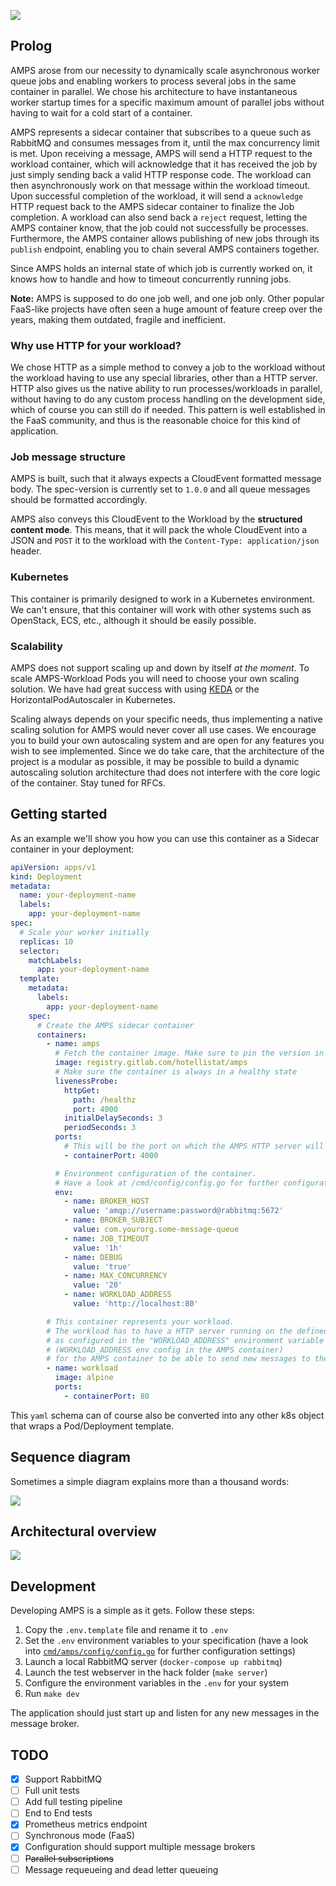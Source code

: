 ![](assets/repository-hero.png)

## Prolog

AMPS arose from our necessity to dynamically scale asynchronous worker queue jobs
and enabling workers to process several jobs in the same container in parallel.
We chose his architecture to have instantaneous worker startup times for a specific maximum amount of parallel jobs without having to wait for a cold start of a container.

AMPS represents a sidecar container that subscribes to a queue such as RabbitMQ and consumes
messages from it, until the max concurrency limit is met. Upon receiving a message, AMPS
will send a HTTP request to the workload container, which will acknowledge that it has received the job by just simply sending back a valid HTTP response code.
The workload can then asynchronously work on that message within the workload timeout.
Upon successful completion of the workload, it will send a `acknowledge` HTTP request back to the AMPS
sidecar container to finalize the Job completion. A workload can also send back a `reject` request, letting the AMPS container know, that the job could not successfully be processes.
Furthermore, the AMPS container allows publishing of new jobs through its `publish` endpoint, enabling you to chain several AMPS containers together.

Since AMPS holds an internal state of which job is currently worked on, it knows how to handle and how to timeout concurrently running jobs.

**Note:** AMPS is supposed to do one job well, and one job only. Other popular FaaS-like projects have often seen a huge amount of feature creep over the years, making them outdated, fragile and inefficient.

### Why use HTTP for your workload?

We chose HTTP as a simple method to convey a job to the workload without the workload having to use any special libraries,
other than a HTTP server. HTTP also gives us the native ability to run processes/workloads in parallel, without having to do
any custom process handling on the development side, which of course you can still do if needed.
This pattern is well established in the FaaS community, and thus is the reasonable choice for this kind of application.

### Job message structure

AMPS is built, such that it always expects a CloudEvent formatted message body. The spec-version is currently set to `1.0.0`
and all queue messages should be formatted accordingly.

AMPS also conveys this CloudEvent to the Workload by the **structured content mode**.
This means, that it will pack the whole CloudEvent into a JSON and `POST` it to the workload with the `Content-Type: application/json` header.

### Kubernetes

This container is primarily designed to work in a Kubernetes environment. We can't ensure, that this container will work with other
systems such as OpenStack, ECS, etc., although it should be easily possible.

### Scalability

AMPS does not support scaling up and down by itself _at the moment_. To scale AMPS-Workload Pods you will need to choose your own
scaling solution. We have had great success with using [KEDA](https://keda.sh/) or the HorizontalPodAutoscaler in Kubernetes.

Scaling always depends on your specific needs, thus implementing a native scaling solution for AMPS would never cover all use cases. We encourage you to build your own autoscaling system and are open for any features you wish to see implemented. Since we do take care, that the architecture of the project is a modular as possible, it may be possible to build a dynamic autoscaling solution architecture thad does not interfere with the core logic of the container. Stay tuned for RFCs.

## Getting started

As an example we'll show you how you can use this container as a Sidecar container in your deployment:

```yaml
apiVersion: apps/v1
kind: Deployment
metadata:
  name: your-deployment-name
  labels:
    app: your-deployment-name
spec:
  # Scale your worker initially
  replicas: 10
  selector:
    matchLabels:
      app: your-deployment-name
  template:
    metadata:
      labels:
        app: your-deployment-name
    spec:
      # Create the AMPS sidecar container
      containers:
        - name: amps
          # Fetch the container image. Make sure to pin the version in production
          image: registry.gitlab.com/hotellistat/amps
          # Make sure the container is always in a healthy state
          livenessProbe:
            httpGet:
              path: /healthz
              port: 4000
            initialDelaySeconds: 3
            periodSeconds: 3
          ports:
            # This will be the port on which the AMPS HTTP server will run on. The port is hardcoded to 4000 for now
            - containerPort: 4000

          # Environment configuration of the container.
          # Have a look at /cmd/config/config.go for further configuration details
          env:
            - name: BROKER_HOST
              value: 'amqp://username:password@rabbitmq:5672'
            - name: BROKER_SUBJECT
              value: com.yourorg.some-message-queue
            - name: JOB_TIMEOUT
              value: '1h'
            - name: DEBUG
              value: 'true'
            - name: MAX_CONCURRENCY
              value: '20'
            - name: WORKLOAD_ADDRESS
              value: 'http://localhost:80'

        # This container represents your workload.
        # The workload has to have a HTTP server running on the defined port
        # as configured in the "WORKLOAD_ADDRESS" environment variable
        # (WORKLOAD_ADDRESS env config in the AMPS container)
        # for the AMPS container to be able to send new messages to the workload.
        - name: workload
          image: alpine
          ports:
            - containerPort: 80
```

This `yaml` schema can of course also be converted into any other k8s object that wraps a Pod/Deployment template.

## Sequence diagram

Sometimes a simple diagram explains more than a thousand words:

![](assets/sequence.svg)

## Architectural overview

![](assets/architecture.png)

## Development

Developing AMPS is a simple as it gets. Follow these steps:

1. Copy the `.env.template` file and rename it to `.env`
2. Set the `.env` environment variables to your specification (have a look into [`cmd/amps/config/config.go`](/cmd/amps/config/config.go) for further configuration settings)
3. Launch a local RabbitMQ server (`docker-compose up rabbitmq`)
4. Launch the test webserver in the hack folder (`make server`)
5. Configure the environment variables in the `.env` for your system
6. Run `make dev`

The application should just start up and listen for any new messages in the message broker.

## TODO

- [x] Support RabbitMQ
- [ ] Full unit tests
- [ ] Add full testing pipeline
- [ ] End to End tests
- [x] Prometheus metrics endpoint
- [ ] Synchronous mode (FaaS)
- [x] Configuration should support multiple message brokers
- [ ] ~~Parallel subscriptions~~
- [ ] Message requeueing and dead letter queueing

